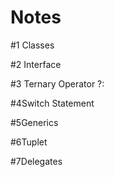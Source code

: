 # Notes
#1 Classes

#2 Interface

#3 Ternary Operator ?:

#4Switch Statement

#5Generics 

#6Tuplet

#7Delegates
